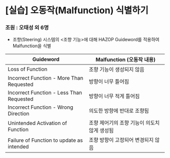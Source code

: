 # [실습] 오동작(Malfunction) 식별하기

### 조원 : 오태성 외 6명

- 조향(Steering) 시스템의 <조향 기능>에 대해 HAZOP Guideword를 적용하여 Malfunction을 식별

| Guideword                             | Malfunction (오동작 내용)                     |
|---------------------------------------|---------------------------------------------|
| Loss of Function                      | 조향 기능이 생성되지 않음                     |
| Incorrect Function - More Than Requested | 방향이 너무 틀어짐                           |
| Incorrect Function - Less Than Requested | 방향이 너무 적게 틀어짐                       |
| Incorrect Function - Wrong Direction  | 의도한 방향에 반대로 조향됨                   |
| Unintended Activation of Function     | 조향 제어기의 조향 기능이 의도치 않게 생성됨     |
| Failure of Function to update as intended | 조향 방향이 고정되어 변경되지 않음             |
